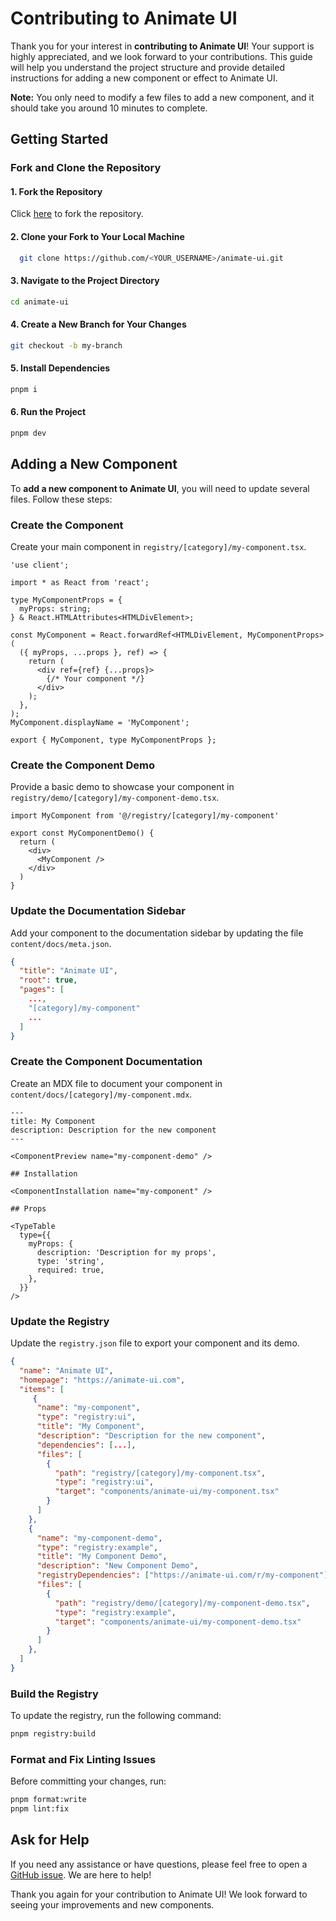 # Contributing to Animate UI

Thank you for your interest in **contributing to Animate UI**! Your support is highly appreciated, and we look forward to your contributions. This guide will help you understand the project structure and provide detailed instructions for adding a new component or effect to Animate UI.

**Note:** You only need to modify a few files to add a new component, and it should take you around 10 minutes to complete.

## Getting Started

### Fork and Clone the Repository

#### 1. Fork the Repository

Click [here](https://github.com/Skyleen77/animate-ui/fork) to fork the repository.

#### 2. Clone your Fork to Your Local Machine

```bash
  git clone https://github.com/<YOUR_USERNAME>/animate-ui.git
```

#### 3. Navigate to the Project Directory

```bash
cd animate-ui
```

#### 4. Create a New Branch for Your Changes

```bash
git checkout -b my-branch
```

#### 5. Install Dependencies

```bash
pnpm i
```

#### 6. Run the Project

```bash
pnpm dev
```

## Adding a New Component

To **add a new component to Animate UI**, you will need to update several files. Follow these steps:

### Create the Component

Create your main component in `registry/[category]/my-component.tsx`.

```tsx title="my-component.tsx"
'use client';

import * as React from 'react';

type MyComponentProps = {
  myProps: string;
} & React.HTMLAttributes<HTMLDivElement>;

const MyComponent = React.forwardRef<HTMLDivElement, MyComponentProps>(
  ({ myProps, ...props }, ref) => {
    return (
      <div ref={ref} {...props}>
        {/* Your component */}
      </div>
    );
  },
);
MyComponent.displayName = 'MyComponent';

export { MyComponent, type MyComponentProps };
```

### Create the Component Demo

Provide a basic demo to showcase your component in `registry/demo/[category]/my-component-demo.tsx`.

```tsx title="my-component-demo.tsx"
import MyComponent from '@/registry/[category]/my-component'

export const MyComponentDemo() {
  return (
    <div>
      <MyComponent />
    </div>
  )
}
```

### Update the Documentation Sidebar

Add your component to the documentation sidebar by updating the file `content/docs/meta.json`.

```json title="meta.json"
{
  "title": "Animate UI",
  "root": true,
  "pages": [
    ...,
    "[category]/my-component"
    ...
  ]
}
```

### Create the Component Documentation

Create an MDX file to document your component in `content/docs/[category]/my-component.mdx`.

```mdx
---
title: My Component
description: Description for the new component
---

<ComponentPreview name="my-component-demo" />

## Installation

<ComponentInstallation name="my-component" />

## Props

<TypeTable
  type={{
    myProps: {
      description: 'Description for my props',
      type: 'string',
      required: true,
    },
  }}
/>
```

### Update the Registry

Update the `registry.json` file to export your component and its demo.

```json title="registry.json"
{
  "name": "Animate UI",
  "homepage": "https://animate-ui.com",
  "items": [
     {
      "name": "my-component",
      "type": "registry:ui",
      "title": "My Component",
      "description": "Description for the new component",
      "dependencies": [...],
      "files": [
        {
          "path": "registry/[category]/my-component.tsx",
          "type": "registry:ui",
          "target": "components/animate-ui/my-component.tsx"
        }
      ]
    },
    {
      "name": "my-component-demo",
      "type": "registry:example",
      "title": "My Component Demo",
      "description": "New Component Demo",
      "registryDependencies": ["https://animate-ui.com/r/my-component"],
      "files": [
        {
          "path": "registry/demo/[category]/my-component-demo.tsx",
          "type": "registry:example",
          "target": "components/animate-ui/my-component-demo.tsx"
        }
      ]
    },
  ]
}
```

### Build the Registry

To update the registry, run the following command:

```bash
pnpm registry:build
```

### Format and Fix Linting Issues

Before committing your changes, run:

```bash
pnpm format:write
pnpm lint:fix
```

## Ask for Help

If you need any assistance or have questions, please feel free to open a [GitHub issue](https://github.com/Skyleen77/animate-ui/issues/new). We are here to help!

Thank you again for your contribution to Animate UI! We look forward to seeing your improvements and new components.
